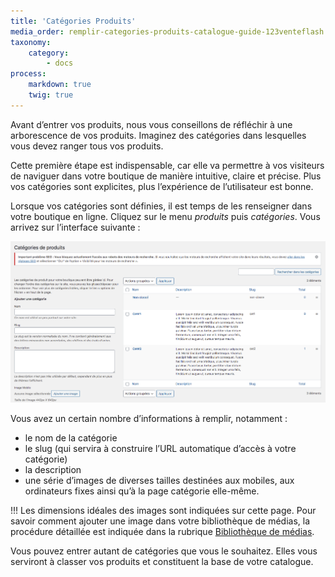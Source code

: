```yaml
---
title: 'Catégories Produits'
media_order: remplir-categories-produits-catalogue-guide-123venteflash.png
taxonomy:
    category:
        - docs
process:
    markdown: true
    twig: true
---
```


Avant d’entrer vos produits, nous vous conseillons de réfléchir à une arborescence de vos produits. Imaginez des catégories dans lesquelles vous devez ranger tous vos produits. 

Cette première étape est indispensable, car elle va permettre à vos visiteurs de naviguer dans votre boutique de manière intuitive, claire et précise. Plus vos catégories sont explicites, plus l’expérience de l’utilisateur est bonne. 

Lorsque vos catégories sont définies, il est temps de les renseigner dans votre boutique en ligne. Cliquez sur le menu *produits* puis *catégories*. Vous arrivez sur l’interface suivante : 

![remplir-categories-produits-catalogue-guide-123venteflash](remplir-categories-produits-catalogue-guide-123venteflash.png)

Vous avez un certain nombre d’informations à remplir, notamment : 
- le nom de la catégorie
- le slug (qui servira à construire l’URL automatique d’accès à votre catégorie)
- la description
- une série d’images de diverses tailles destinées aux mobiles, aux ordinateurs fixes ainsi qu’à la page catégorie elle-même. 

!!! Les dimensions idéales des images sont indiquées sur cette page. Pour savoir comment ajouter une image dans votre bibliothèque de médias, la procédure détaillée est indiquée dans la rubrique [Bibliothèque de médias](https://guide.123venteflash.com/divers/media/bibliotheque-media).

Vous pouvez entrer autant de catégories que vous le souhaitez. Elles vous serviront à classer vos produits et constituent la base de votre catalogue. 
